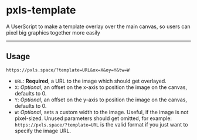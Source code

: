 pxls-template
===================
A UserScript to make a template overlay over the main canvas, so users can pixel big graphics together more easily

----------


Usage
-------------

    https://pxls.space/?template=URL&ox=X&oy=Y&tw=W

 - `URL`: **Required**, a URL to the image which should get overlayed.
 - `X`: *Optional*, an offset on the x-axis to position the image on the canvas, defaults to 0.
 - `Y`: *Optional*, an offset on the y-axis to position the image on the canvas, defaults to 0.
 - `W`: *Optional*, sets a custom width to the image. Useful, if the image is not pixel-sized.
Unused parameters should get omitted, for example: `https://pxls.space/?template=URL` is the valid format if you just want to specify the image URL.